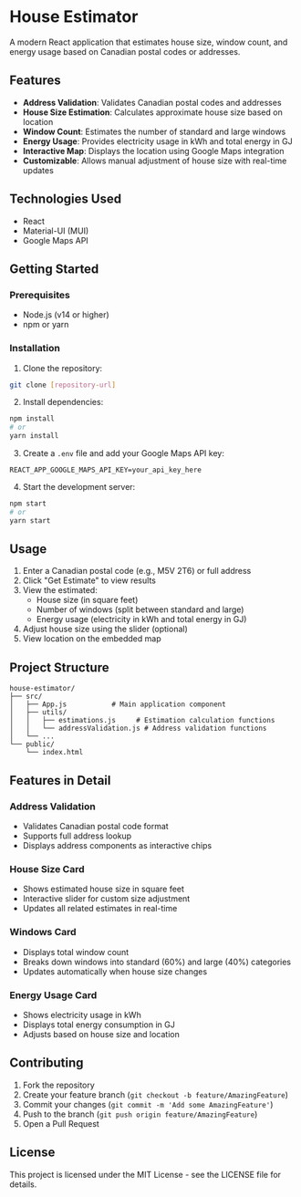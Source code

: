 # House Estimator

A modern React application that estimates house size, window count, and energy usage based on Canadian postal codes or addresses.

## Features

- **Address Validation**: Validates Canadian postal codes and addresses
- **House Size Estimation**: Calculates approximate house size based on location
- **Window Count**: Estimates the number of standard and large windows
- **Energy Usage**: Provides electricity usage in kWh and total energy in GJ
- **Interactive Map**: Displays the location using Google Maps integration
- **Customizable**: Allows manual adjustment of house size with real-time updates

## Technologies Used

- React
- Material-UI (MUI)
- Google Maps API

## Getting Started

### Prerequisites

- Node.js (v14 or higher)
- npm or yarn

### Installation

1. Clone the repository:
```bash
git clone [repository-url]
```

2. Install dependencies:
```bash
npm install
# or
yarn install
```

3. Create a `.env` file and add your Google Maps API key:
```
REACT_APP_GOOGLE_MAPS_API_KEY=your_api_key_here
```

4. Start the development server:
```bash
npm start
# or
yarn start
```

## Usage

1. Enter a Canadian postal code (e.g., M5V 2T6) or full address
2. Click "Get Estimate" to view results
3. View the estimated:
   - House size (in square feet)
   - Number of windows (split between standard and large)
   - Energy usage (electricity in kWh and total energy in GJ)
4. Adjust house size using the slider (optional)
5. View location on the embedded map

## Project Structure

```
house-estimator/
├── src/
│   ├── App.js           # Main application component
│   ├── utils/
│   │   ├── estimations.js     # Estimation calculation functions
│   │   └── addressValidation.js # Address validation functions
│   └── ...
└── public/
    └── index.html
```

## Features in Detail

### Address Validation
- Validates Canadian postal code format
- Supports full address lookup
- Displays address components as interactive chips

### House Size Card
- Shows estimated house size in square feet
- Interactive slider for custom size adjustment
- Updates all related estimates in real-time

### Windows Card
- Displays total window count
- Breaks down windows into standard (60%) and large (40%) categories
- Updates automatically when house size changes

### Energy Usage Card
- Shows electricity usage in kWh
- Displays total energy consumption in GJ
- Adjusts based on house size and location

## Contributing

1. Fork the repository
2. Create your feature branch (`git checkout -b feature/AmazingFeature`)
3. Commit your changes (`git commit -m 'Add some AmazingFeature'`)
4. Push to the branch (`git push origin feature/AmazingFeature`)
5. Open a Pull Request

## License

This project is licensed under the MIT License - see the LICENSE file for details.
